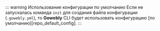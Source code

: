 ::: warning Использование конфигурации по умолчанию
Если не запускалась команда `init` для создания файла конфигурации (`.gowebly.yml`), то **Gowebly** CLI будет использовать конфигурацию [по умолчанию][repo_default_config].
:::